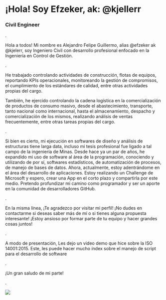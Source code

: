 # ¡Hola! Soy Efzeker, ak: @kjellerr
### Civil Engineer



.


Hola a todos! Mi nombre es Alejandro Felipe Guillermo, alias @efzeker ak @kjelerr, soy Ingeniero Civil con desarrollo profesional enfocado en la Ingeniería en Control de Gestión. 

.


He trabajado controlando actividades de construcción, flotas de equipos, reportando KPIs operacionales, monitoreando la gestión de compromisos, el cumplimiento de los estándares de calidad, entre otras actividades propias del cargo. 

También, he ejercido controlando la cadena logística en la comercialización de productos de consumo masivo, desde el abastecimiento, transporte, tanto nacional como internacional, hasta el almacenamiento, despacho y comercialización de los mismos, 
realizando análisis de ventas frecuentemente, entre otras tareas propias del cargo.

.

Si bien es cierto, mi ejecución en softwares de diseño y análisis de estructuras tiene larga data, incluso mi tesis profesional fue ligado a tal campo de la ingeniería de Minas. 
Desde hace ya un par de años, he expandido mi uso de software al área de la programación, conociendo y utilizando de por sí, softwares estadísticos, de automatización de procesos, de manejo de bases de datos. 
Ahora, actualmente, estoy adentrándome en el área del desarrollo de aplicaciones. Estoy realizando un Challenge de Microsoft y espero, crear una App en el corto plazo y compartirla por este medio.
Pretendo profundizar mi camino como programador y ser un aporte en la comunidad de desarrolladores GitHub.

.


En la misma línea, ¡Te agradezco por visitar mi perfil! ¡No dudes en contactarme si deseas saber más de mí o si tienes alguna propuesta interesante! ¡Estoy ansioso por formar parte de tu equipo y hacer grandes cosas juntos! 


.

A modo de presentación, Les dejo un video demo que hice sobre la ISO 14001:2015.
Este, les puede hacer mucho índex sobre el manejo de script para el desarrollo de software


.


¡Un gran saludo de mi parte!



.




<a href="https://youtu.be/ay1lwfjIGgM?si=H2Rd1cnMQHrbhtyr">
<img src="https://www.bing.com/images/create/tren-mercury-de-nueva-york-en-1936-a-color-y-sin-h/65468fdc262c453fac000ca359483070?id=z8q58diiKhebfihj1cogQA%3d%3d&view=detailv2&idpp=genimg&idpclose=1&FORM=SYDBIC.jpg">

